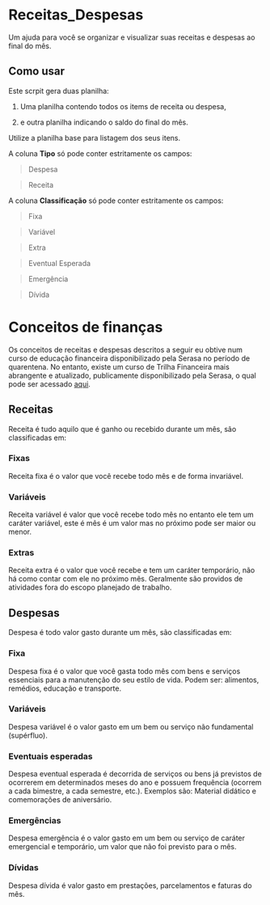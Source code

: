 # Receitas_Despesas
Um ajuda para você se organizar e visualizar suas receitas e despesas ao final do mês. 

## Como usar
Este scrpit gera duas planilha: 

1. Uma planilha contendo todos os items de receita ou despesa, 

2. e outra planilha indicando o saldo do final do mês.

Utilize a planilha base para listagem dos seus itens.

A coluna **Tipo** só pode conter estritamente os campos: 
> Despesa 

> Receita 

A coluna **Classificação** só pode conter estritamente os campos: 

> Fixa 

> Variável  

> Extra 

> Eventual Esperada  

> Emergência 

> Dívida 

# Conceitos de finanças
Os conceitos de receitas e despesas descritos a seguir eu obtive num curso de educação financeira disponibilizado pela Serasa no período de quarentena. No entanto, existe um curso de Trilha Financeira mais abrangente e atualizado, publicamente disponibilizado pela Serasa, o qual pode ser acessado [aqui](https://www.serasa.com.br/ensina/curso-ead-financas-trilha-financeira/).

## Receitas
Receita é tudo aquilo que é ganho ou recebido durante um mês, são classificadas em:
### Fixas
Receita fixa é o valor que você recebe todo mês e de forma invariável.
### Variáveis
Receita variável é valor que você recebe todo mês no entanto ele tem um caráter variável, este é mês é um valor mas no próximo pode ser maior ou menor.
### Extras
Receita extra é o valor que você recebe e tem um caráter temporário, não há como contar com ele no próximo mẽs. Geralmente são providos de atividades fora do escopo planejado de trabalho.

## Despesas
Despesa é todo valor gasto durante um mês, são classificadas em:
### Fixa
Despesa fixa é o valor que você gasta todo mês com bens e serviços essenciais para a manutenção do seu estilo de vida. Podem ser: alimentos, remédios, educação e transporte.
### Variáveis
Despesa variável é o valor gasto em um bem ou serviço não fundamental (supérfluo). 
### Eventuais esperadas
Despesa eventual esperada é decorrida de serviços ou bens já previstos de ocorrerem em determinados meses do ano e possuem frequência (ocorrem a cada bimestre, a cada semestre, etc.). Exemplos são: Material didático e comemorações de aniversário.
### Emergências
Despesa emergência é o valor gasto em um bem ou serviço de caráter emergencial e temporário, um valor que não foi previsto para o mês.
### Dívidas
Despesa dívida é valor gasto em prestações, parcelamentos e faturas do mês.

